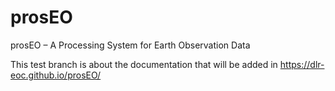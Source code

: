 # prosEO
prosEO – A Processing System for Earth Observation Data

This test branch is about the documentation that will be added in https://dlr-eoc.github.io/prosEO/ 
